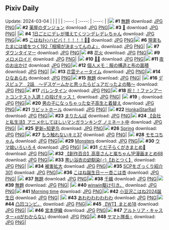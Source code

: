 ## Pixiv Daily
Update: 2024-03-04
|      |      |      |
| :----: | :----: | :----: |
|![](https://pixiv.microyu.workers.dev/c/240x480/img-master/img/2024/03/02/00/00/24/116535516_p0_master1200.jpg) **#1** [無題](https://www.pixiv.net/artworks/116535516) download: [JPG](https://pixiv.microyu.workers.dev/img-original/img/2024/03/02/00/00/24/116535516_p0.jpg) [PNG](https://pixiv.microyu.workers.dev/img-original/img/2024/03/02/00/00/24/116535516_p0.png)|![](https://pixiv.microyu.workers.dev/c/240x480/img-master/img/2024/03/02/01/18/18/116538086_p0_master1200.jpg) **#2** [薬屋のダンジョン](https://www.pixiv.net/artworks/116538086) download: [JPG](https://pixiv.microyu.workers.dev/img-original/img/2024/03/02/01/18/18/116538086_p0.jpg) [PNG](https://pixiv.microyu.workers.dev/img-original/img/2024/03/02/01/18/18/116538086_p0.png)|![](https://pixiv.microyu.workers.dev/c/240x480/img-master/img/2024/03/02/01/00/24/116537645_p0_master1200.jpg) **#3** [🦋](https://www.pixiv.net/artworks/116537645) download: [JPG](https://pixiv.microyu.workers.dev/img-original/img/2024/03/02/01/00/24/116537645_p0.jpg) [PNG](https://pixiv.microyu.workers.dev/img-original/img/2024/03/02/01/00/24/116537645_p0.png)|
|![](https://pixiv.microyu.workers.dev/c/240x480/img-master/img/2024/03/03/00/01/02/116566753_p0_master1200.jpg) **#4** [1日ごとにデレが増えてくツンデレデレちゃん](https://www.pixiv.net/artworks/116566753) download: [JPG](https://pixiv.microyu.workers.dev/img-original/img/2024/03/03/00/01/02/116566753_p0.jpg) [PNG](https://pixiv.microyu.workers.dev/img-original/img/2024/03/03/00/01/02/116566753_p0.png)|![](https://pixiv.microyu.workers.dev/c/240x480/img-master/img/2024/03/02/03/09/08/116540071_p0_master1200.jpg) **#5** [こはねﾁｬﾝハピバ！！！！！🎂🎉](https://www.pixiv.net/artworks/116540071) download: [JPG](https://pixiv.microyu.workers.dev/img-original/img/2024/03/02/03/09/08/116540071_p0.jpg) [PNG](https://pixiv.microyu.workers.dev/img-original/img/2024/03/02/03/09/08/116540071_p0.png)|![](https://pixiv.microyu.workers.dev/c/240x480/img-master/img/2024/03/03/18/00/21/116588623_p0_master1200.jpg) **#6** [現実もたまには嘘をつく192「相場が決まってんのよ」](https://www.pixiv.net/artworks/116588623) download: [JPG](https://pixiv.microyu.workers.dev/img-original/img/2024/03/03/18/00/21/116588623_p0.jpg) [PNG](https://pixiv.microyu.workers.dev/img-original/img/2024/03/03/18/00/21/116588623_p0.png)|
|![](https://pixiv.microyu.workers.dev/c/240x480/img-master/img/2024/03/03/11/05/57/116578272_p0_master1200.jpg) **#7** [ダウンタイマー](https://www.pixiv.net/artworks/116578272) download: [JPG](https://pixiv.microyu.workers.dev/img-original/img/2024/03/03/11/05/57/116578272_p0.jpg) [PNG](https://pixiv.microyu.workers.dev/img-original/img/2024/03/03/11/05/57/116578272_p0.png)|![](https://pixiv.microyu.workers.dev/c/240x480/img-master/img/2024/03/02/01/09/04/116537863_p0_master1200.jpg) **#8** [花火](https://www.pixiv.net/artworks/116537863) download: [JPG](https://pixiv.microyu.workers.dev/img-original/img/2024/03/02/01/09/04/116537863_p0.jpg) [PNG](https://pixiv.microyu.workers.dev/img-original/img/2024/03/02/01/09/04/116537863_p0.png)|![](https://pixiv.microyu.workers.dev/c/240x480/img-master/img/2024/03/03/19/03/20/116590632_p0_master1200.jpg) **#9** [メロメロイド](https://www.pixiv.net/artworks/116590632) download: [JPG](https://pixiv.microyu.workers.dev/img-original/img/2024/03/03/19/03/20/116590632_p0.jpg) [PNG](https://pixiv.microyu.workers.dev/img-original/img/2024/03/03/19/03/20/116590632_p0.png)|
|![](https://pixiv.microyu.workers.dev/c/240x480/img-master/img/2024/03/03/00/00/31/116566619_p0_master1200.jpg) **#10** [🌸🐰](https://www.pixiv.net/artworks/116566619) download: [JPG](https://pixiv.microyu.workers.dev/img-original/img/2024/03/03/00/00/31/116566619_p0.jpg) [PNG](https://pixiv.microyu.workers.dev/img-original/img/2024/03/03/00/00/31/116566619_p0.png)|![](https://pixiv.microyu.workers.dev/c/240x480/img-master/img/2024/03/03/00/00/17/116566545_p0_master1200.jpg) **#11** [夜のお出かけ](https://www.pixiv.net/artworks/116566545) download: [JPG](https://pixiv.microyu.workers.dev/img-original/img/2024/03/03/00/00/17/116566545_p0.jpg) [PNG](https://pixiv.microyu.workers.dev/img-original/img/2024/03/03/00/00/17/116566545_p0.png)|![](https://pixiv.microyu.workers.dev/c/240x480/img-master/img/2024/03/02/06/00/06/116542084_p0_master1200.jpg) **#12** [個人メモ：服の構造と布の面積](https://www.pixiv.net/artworks/116542084) download: [JPG](https://pixiv.microyu.workers.dev/img-original/img/2024/03/02/06/00/06/116542084_p0.jpg) [PNG](https://pixiv.microyu.workers.dev/img-original/img/2024/03/02/06/00/06/116542084_p0.png)|
|![](https://pixiv.microyu.workers.dev/c/240x480/img-master/img/2024/03/03/12/31/41/116580113_p0_master1200.jpg) **#13** [花雲ティータイム](https://www.pixiv.net/artworks/116580113) download: [JPG](https://pixiv.microyu.workers.dev/img-original/img/2024/03/03/12/31/41/116580113_p0.jpg) [PNG](https://pixiv.microyu.workers.dev/img-original/img/2024/03/03/12/31/41/116580113_p0.png)|![](https://pixiv.microyu.workers.dev/c/240x480/img-master/img/2024/03/03/20/30/02/116593587_p0_master1200.jpg) **#14** [ひなあられ](https://www.pixiv.net/artworks/116593587) download: [JPG](https://pixiv.microyu.workers.dev/img-original/img/2024/03/03/20/30/02/116593587_p0.jpg) [PNG](https://pixiv.microyu.workers.dev/img-original/img/2024/03/03/20/30/02/116593587_p0.png)|![](https://pixiv.microyu.workers.dev/c/240x480/img-master/img/2024/03/03/16/33/06/116586172_p0_master1200.jpg) **#15** [無題](https://www.pixiv.net/artworks/116586172) download: [JPG](https://pixiv.microyu.workers.dev/img-original/img/2024/03/03/16/33/06/116586172_p0.jpg) [PNG](https://pixiv.microyu.workers.dev/img-original/img/2024/03/03/16/33/06/116586172_p0.png)|
|![](https://pixiv.microyu.workers.dev/c/240x480/img-master/img/2024/03/02/14/56/38/116550744_p0_master1200.jpg) **#16** [デスピュア　2話　〜デスゲームかと思ったらピュアだったよの略〜](https://www.pixiv.net/artworks/116550744) download: [JPG](https://pixiv.microyu.workers.dev/img-original/img/2024/03/02/14/56/38/116550744_p0.jpg) [PNG](https://pixiv.microyu.workers.dev/img-original/img/2024/03/02/14/56/38/116550744_p0.png)|![](https://pixiv.microyu.workers.dev/c/240x480/img-master/img/2024/03/02/21/26/28/116561079_p0_master1200.jpg) **#17** [バレンタイン](https://www.pixiv.net/artworks/116561079) download: [JPG](https://pixiv.microyu.workers.dev/img-original/img/2024/03/02/21/26/28/116561079_p0.jpg) [PNG](https://pixiv.microyu.workers.dev/img-original/img/2024/03/02/21/26/28/116561079_p0.png)|![](https://pixiv.microyu.workers.dev/c/240x480/img-master/img/2024/03/03/22/00/27/116597237_p0_master1200.jpg) **#18** [祝！！ファンアートコンテスト入選！の投げキッス！](https://www.pixiv.net/artworks/116597237) download: [JPG](https://pixiv.microyu.workers.dev/img-original/img/2024/03/03/22/00/27/116597237_p0.jpg) [PNG](https://pixiv.microyu.workers.dev/img-original/img/2024/03/03/22/00/27/116597237_p0.png)|
|![](https://pixiv.microyu.workers.dev/c/240x480/img-master/img/2024/03/02/00/00/14/116535461_p0_master1200.jpg) **#19** [-](https://www.pixiv.net/artworks/116535461) download: [JPG](https://pixiv.microyu.workers.dev/img-original/img/2024/03/02/00/00/14/116535461_p0.jpg) [PNG](https://pixiv.microyu.workers.dev/img-original/img/2024/03/02/00/00/14/116535461_p0.png)|![](https://pixiv.microyu.workers.dev/c/240x480/img-master/img/2024/03/03/00/01/17/116566787_p0_master1200.jpg) **#20** [男の子になっちゃった女子高生と着替え](https://www.pixiv.net/artworks/116566787) download: [JPG](https://pixiv.microyu.workers.dev/img-original/img/2024/03/03/00/01/17/116566787_p0.jpg) [PNG](https://pixiv.microyu.workers.dev/img-original/img/2024/03/03/00/01/17/116566787_p0.png)|![](https://pixiv.microyu.workers.dev/c/240x480/img-master/img/2024/03/02/15/27/19/116551369_p0_master1200.jpg) **#21** [ラビットホール](https://www.pixiv.net/artworks/116551369) download: [JPG](https://pixiv.microyu.workers.dev/img-original/img/2024/03/02/15/27/19/116551369_p0.jpg) [PNG](https://pixiv.microyu.workers.dev/img-original/img/2024/03/02/15/27/19/116551369_p0.png)|
|![](https://pixiv.microyu.workers.dev/c/240x480/img-master/img/2024/03/02/20/41/56/116559636_p0_master1200.jpg) **#22** [HonkaiStarRail](https://www.pixiv.net/artworks/116559636) download: [JPG](https://pixiv.microyu.workers.dev/img-original/img/2024/03/02/20/41/56/116559636_p0.jpg) [PNG](https://pixiv.microyu.workers.dev/img-original/img/2024/03/02/20/41/56/116559636_p0.png)|![](https://pixiv.microyu.workers.dev/c/240x480/img-master/img/2024/03/03/00/00/40/116566660_p0_master1200.jpg) **#23** [まりたんぽ](https://www.pixiv.net/artworks/116566660) download: [JPG](https://pixiv.microyu.workers.dev/img-original/img/2024/03/03/00/00/40/116566660_p0.jpg) [PNG](https://pixiv.microyu.workers.dev/img-original/img/2024/03/03/00/00/40/116566660_p0.png)|![](https://pixiv.microyu.workers.dev/c/240x480/img-master/img/2024/03/02/14/31/17/116550278_p0_master1200.jpg) **#24** [【会社と私生活】アニメ化してほしいマンガランキング ノミネート中](https://www.pixiv.net/artworks/116550278) download: [JPG](https://pixiv.microyu.workers.dev/img-original/img/2024/03/02/14/31/17/116550278_p0.jpg) [PNG](https://pixiv.microyu.workers.dev/img-original/img/2024/03/02/14/31/17/116550278_p0.png)|
|![](https://pixiv.microyu.workers.dev/c/240x480/img-master/img/2024/03/02/01/25/22/116538238_p0_master1200.jpg) **#25** [更新~知更鸟](https://www.pixiv.net/artworks/116538238) download: [JPG](https://pixiv.microyu.workers.dev/img-original/img/2024/03/02/01/25/22/116538238_p0.jpg) [PNG](https://pixiv.microyu.workers.dev/img-original/img/2024/03/02/01/25/22/116538238_p0.png)|![](https://pixiv.microyu.workers.dev/c/240x480/img-master/img/2024/03/03/07/01/37/116570030_p0_master1200.jpg) **#26** [Spring](https://www.pixiv.net/artworks/116570030) download: [JPG](https://pixiv.microyu.workers.dev/img-original/img/2024/03/03/07/01/37/116570030_p0.jpg) [PNG](https://pixiv.microyu.workers.dev/img-original/img/2024/03/03/07/01/37/116570030_p0.png)|![](https://pixiv.microyu.workers.dev/c/240x480/img-master/img/2024/03/02/10/28/58/116545642_p0_master1200.jpg) **#27** [もう触れないキミ37](https://www.pixiv.net/artworks/116545642) download: [JPG](https://pixiv.microyu.workers.dev/img-original/img/2024/03/02/10/28/58/116545642_p0.jpg) [PNG](https://pixiv.microyu.workers.dev/img-original/img/2024/03/02/10/28/58/116545642_p0.png)|
|![](https://pixiv.microyu.workers.dev/c/240x480/img-master/img/2024/03/03/00/00/55/116566728_p0_master1200.jpg) **#28** [モモコちゃん](https://www.pixiv.net/artworks/116566728) download: [JPG](https://pixiv.microyu.workers.dev/img-original/img/2024/03/03/00/00/55/116566728_p0.jpg) [PNG](https://pixiv.microyu.workers.dev/img-original/img/2024/03/03/00/00/55/116566728_p0.png)|![](https://pixiv.microyu.workers.dev/c/240x480/img-master/img/2024/03/02/15/27/32/116551378_p0_master1200.jpg) **#29** [Monsters](https://www.pixiv.net/artworks/116551378) download: [JPG](https://pixiv.microyu.workers.dev/img-original/img/2024/03/02/15/27/32/116551378_p0.jpg) [PNG](https://pixiv.microyu.workers.dev/img-original/img/2024/03/02/15/27/32/116551378_p0.png)|![](https://pixiv.microyu.workers.dev/c/240x480/img-master/img/2024/03/02/04/13/40/116540853_p0_master1200.jpg) **#30** [ウマ娘いろいろ４](https://www.pixiv.net/artworks/116540853) download: [JPG](https://pixiv.microyu.workers.dev/img-original/img/2024/03/02/04/13/40/116540853_p0.jpg) [PNG](https://pixiv.microyu.workers.dev/img-original/img/2024/03/02/04/13/40/116540853_p0.png)|
|![](https://pixiv.microyu.workers.dev/c/240x480/img-master/img/2024/03/02/16/24/19/116552594_p0_master1200.jpg) **#31** [ぐだ子らくがきまとめ🍊](https://www.pixiv.net/artworks/116552594) download: [JPG](https://pixiv.microyu.workers.dev/img-original/img/2024/03/02/16/24/19/116552594_p0.jpg) [PNG](https://pixiv.microyu.workers.dev/img-original/img/2024/03/02/16/24/19/116552594_p0.png)|![](https://pixiv.microyu.workers.dev/c/240x480/img-master/img/2024/03/02/00/01/38/116535709_p0_master1200.jpg) **#32** [【創作百合】高音さんと嵐ちゃん1P漫画まとめ68](https://www.pixiv.net/artworks/116535709) download: [JPG](https://pixiv.microyu.workers.dev/img-original/img/2024/03/02/00/01/38/116535709_p0.jpg) [PNG](https://pixiv.microyu.workers.dev/img-original/img/2024/03/02/00/01/38/116535709_p0.png)|![](https://pixiv.microyu.workers.dev/c/240x480/img-master/img/2024/03/03/18/02/17/116588708_p0_master1200.jpg) **#33** [黒い浴衣の幼馴染(♂)【おとつく】](https://www.pixiv.net/artworks/116588708) download: [JPG](https://pixiv.microyu.workers.dev/img-original/img/2024/03/03/18/02/17/116588708_p0.jpg) [PNG](https://pixiv.microyu.workers.dev/img-original/img/2024/03/03/18/02/17/116588708_p0.png)|
|![](https://pixiv.microyu.workers.dev/c/240x480/img-master/img/2024/03/03/16/16/33/116585710_p0_master1200.jpg) **#34** [被害拡大](https://www.pixiv.net/artworks/116585710) download: [JPG](https://pixiv.microyu.workers.dev/img-original/img/2024/03/03/16/16/33/116585710_p0.jpg) [PNG](https://pixiv.microyu.workers.dev/img-original/img/2024/03/03/16/16/33/116585710_p0.png)|![](https://pixiv.microyu.workers.dev/c/240x480/img-master/img/2024/03/02/21/00/16/116560172_p0_master1200.jpg) **#35** [SCPをざっくり紹介301](https://www.pixiv.net/artworks/116560172) download: [JPG](https://pixiv.microyu.workers.dev/img-original/img/2024/03/02/21/00/16/116560172_p0.jpg) [PNG](https://pixiv.microyu.workers.dev/img-original/img/2024/03/02/21/00/16/116560172_p0.png)|![](https://pixiv.microyu.workers.dev/c/240x480/img-master/img/2024/03/02/01/28/56/116538314_p0_master1200.jpg) **#36** [こはね誕生日ーー杏こは杏](https://www.pixiv.net/artworks/116538314) download: [JPG](https://pixiv.microyu.workers.dev/img-original/img/2024/03/02/01/28/56/116538314_p0.jpg) [PNG](https://pixiv.microyu.workers.dev/img-original/img/2024/03/02/01/28/56/116538314_p0.png)|
|![](https://pixiv.microyu.workers.dev/c/240x480/img-master/img/2024/03/02/01/51/51/116538769_p0_master1200.jpg) **#37** [無題](https://www.pixiv.net/artworks/116538769) download: [JPG](https://pixiv.microyu.workers.dev/img-original/img/2024/03/02/01/51/51/116538769_p0.jpg) [PNG](https://pixiv.microyu.workers.dev/img-original/img/2024/03/02/01/51/51/116538769_p0.png)|![](https://pixiv.microyu.workers.dev/c/240x480/img-master/img/2024/03/02/00/03/45/116535866_p0_master1200.jpg) **#38** [千織](https://www.pixiv.net/artworks/116535866) download: [JPG](https://pixiv.microyu.workers.dev/img-original/img/2024/03/02/00/03/45/116535866_p0.jpg) [PNG](https://pixiv.microyu.workers.dev/img-original/img/2024/03/02/00/03/45/116535866_p0.png)|![](https://pixiv.microyu.workers.dev/c/240x480/img-master/img/2024/03/02/01/52/56/116538801_p0_master1200.jpg) **#39** [無題](https://www.pixiv.net/artworks/116538801) download: [JPG](https://pixiv.microyu.workers.dev/img-original/img/2024/03/02/01/52/56/116538801_p0.jpg) [PNG](https://pixiv.microyu.workers.dev/img-original/img/2024/03/02/01/52/56/116538801_p0.png)|
|![](https://pixiv.microyu.workers.dev/c/240x480/img-master/img/2024/03/03/00/53/32/116567499_p0_master1200.jpg) **#40** [winwin駆け引き。](https://www.pixiv.net/artworks/116567499) download: [JPG](https://pixiv.microyu.workers.dev/img-original/img/2024/03/03/00/53/32/116567499_p0.jpg) [PNG](https://pixiv.microyu.workers.dev/img-original/img/2024/03/03/00/53/32/116567499_p0.png)|![](https://pixiv.microyu.workers.dev/c/240x480/img-master/img/2024/03/02/12/46/54/116548265_p0_master1200.jpg) **#41** [Morning time](https://www.pixiv.net/artworks/116548265) download: [JPG](https://pixiv.microyu.workers.dev/img-original/img/2024/03/02/12/46/54/116548265_p0.jpg) [PNG](https://pixiv.microyu.workers.dev/img-original/img/2024/03/02/12/46/54/116548265_p0.png)|![](https://pixiv.microyu.workers.dev/c/240x480/img-master/img/2024/03/02/00/53/39/116537417_p0_master1200.jpg) **#42** [小豆沢こはね2024誕生日](https://www.pixiv.net/artworks/116537417) download: [JPG](https://pixiv.microyu.workers.dev/img-original/img/2024/03/02/00/53/39/116537417_p0.jpg) [PNG](https://pixiv.microyu.workers.dev/img-original/img/2024/03/02/00/53/39/116537417_p0.png)|
|![](https://pixiv.microyu.workers.dev/c/240x480/img-master/img/2024/03/02/00/06/33/116535971_p0_master1200.jpg) **#43** [あわわわわわわわ](https://www.pixiv.net/artworks/116535971) download: [JPG](https://pixiv.microyu.workers.dev/img-original/img/2024/03/02/00/06/33/116535971_p0.jpg) [PNG](https://pixiv.microyu.workers.dev/img-original/img/2024/03/02/00/06/33/116535971_p0.png)|![](https://pixiv.microyu.workers.dev/c/240x480/img-master/img/2024/03/02/17/47/51/116553979_p0_master1200.jpg) **#44** [凸凹コンビ。](https://www.pixiv.net/artworks/116553979) download: [JPG](https://pixiv.microyu.workers.dev/img-original/img/2024/03/02/17/47/51/116553979_p0.jpg) [PNG](https://pixiv.microyu.workers.dev/img-original/img/2024/03/02/17/47/51/116553979_p0.png)|![](https://pixiv.microyu.workers.dev/c/240x480/img-master/img/2024/03/03/00/24/34/116567815_p0_master1200.jpg) **#45** [【WT】まとめ18](https://www.pixiv.net/artworks/116567815) download: [JPG](https://pixiv.microyu.workers.dev/img-original/img/2024/03/03/00/24/34/116567815_p0.jpg) [PNG](https://pixiv.microyu.workers.dev/img-original/img/2024/03/03/00/24/34/116567815_p0.png)|
|![](https://pixiv.microyu.workers.dev/c/240x480/img-master/img/2024/03/03/00/12/03/116567349_p0_master1200.jpg) **#46** [宮本伊織](https://www.pixiv.net/artworks/116567349) download: [JPG](https://pixiv.microyu.workers.dev/img-original/img/2024/03/03/00/12/03/116567349_p0.jpg) [PNG](https://pixiv.microyu.workers.dev/img-original/img/2024/03/03/00/12/03/116567349_p0.png)|![](https://pixiv.microyu.workers.dev/c/240x480/img-master/img/2024/03/02/18/06/14/116555185_p0_master1200.jpg) **#47** [アルトリア・キャスター+αがわからない](https://www.pixiv.net/artworks/116555185) download: [JPG](https://pixiv.microyu.workers.dev/img-original/img/2024/03/02/18/06/14/116555185_p0.jpg) [PNG](https://pixiv.microyu.workers.dev/img-original/img/2024/03/02/18/06/14/116555185_p0.png)|![](https://pixiv.microyu.workers.dev/c/240x480/img-master/img/2024/03/02/18/50/10/116556379_p0_master1200.jpg) **#48** [ヤマト隊長♀](https://www.pixiv.net/artworks/116556379) download: [JPG](https://pixiv.microyu.workers.dev/img-original/img/2024/03/02/18/50/10/116556379_p0.jpg) [PNG](https://pixiv.microyu.workers.dev/img-original/img/2024/03/02/18/50/10/116556379_p0.png)|
